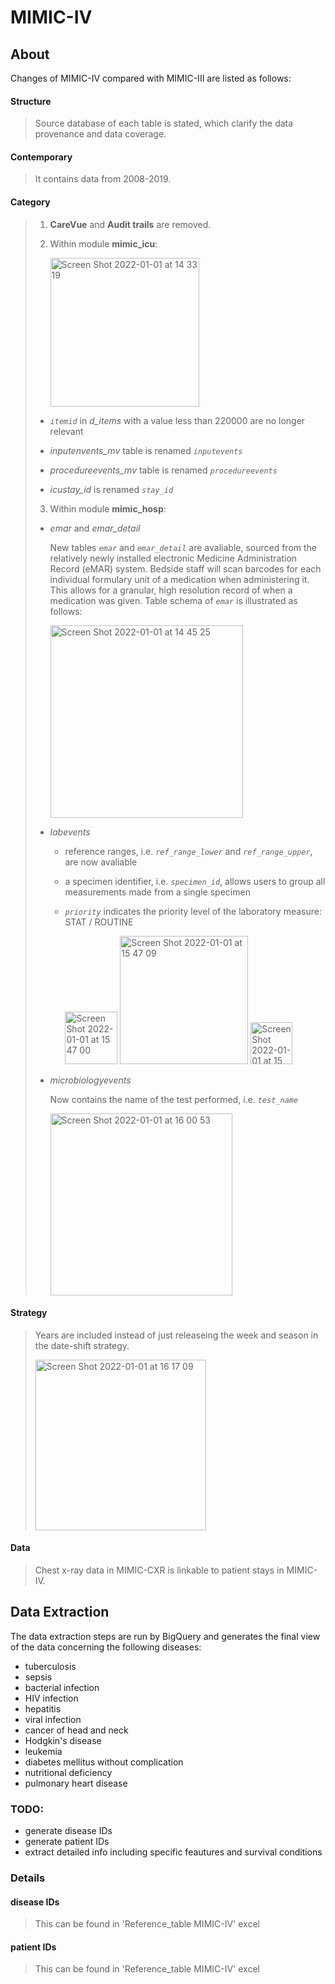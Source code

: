 # MIMIC-IV
## About
Changes of MIMIC-IV compared with MIMIC-III are listed as follows:

#### Structure
> Source database of each table is stated, which clarify the data provenance and data coverage.

#### Contemporary
> It contains data from 2008-2019.

#### Category
> 1. **CareVue** and **Audit trails** are removed. 
> 
> 2. Within module **mimic_icu**:
>
>    <img width="238" alt="Screen Shot 2022-01-01 at 14 33 19" src="https://user-images.githubusercontent.com/96931335/147845244-9ccef165-c850-41c0-afc9-2a7d097f2332.png">
>
>   * *`itemid`* in *d_items* with a value less than 220000 are no longer relevant
>
>   * *inputenvents_mv* table is renamed *`inputevents`*
> 
>   * *procedureevents_mv* table is renamed *`procedureevents`*
> 
>   * *icustay_id* is renamed *`stay_id`*
>
> 3. Within module **mimic_hosp**:
>
>   * *emar* and *emar_detail*
> 
>     New tables *`emar`* and *`emar_detail`* are avaliable, sourced from the relatively newly installed electronic Medicine Administration Record (eMAR) system.
>     Bedside staff will scan barcodes for each individual formulary unit of a medication when administering it. This allows for a granular, high resolution record
>     of when a medication was given. Table schema of *`emar`* is illustrated as follows:
>    
>       <img width="308" alt="Screen Shot 2022-01-01 at 14 45 25" src="https://user-images.githubusercontent.com/96931335/147845503-8ed8d44c-c8d1-4481-972f-44215c7cb276.png">
>
>    * *labevents*
>    
>      * reference ranges, i.e. *`ref_range_lower`* and *`ref_range_upper`*, are now avaliable
>     
>      * a specimen identifier, i.e. *`specimen_id`*, allows users to group all measurements made from a single specimen
>      
>      * *`priority`* indicates the priority level of the laboratory measure: STAT / ROUTINE
>      
>        <img width="84" alt="Screen Shot 2022-01-01 at 15 47 00" src="https://user-images.githubusercontent.com/96931335/147846391-a8ce78ea-506a-4d63-a3a9-c7d21984d7dd.png">
>        <img width="205" alt="Screen Shot 2022-01-01 at 15 47 09" src="https://user-images.githubusercontent.com/96931335/147846393-b5d8d266-00e0-48d8-900e-99490b9f4186.png">
>        <img width="67" alt="Screen Shot 2022-01-01 at 15 48 47" src="https://user-images.githubusercontent.com/96931335/147846417-0d8d6fe9-cf10-4b98-b759-393a5d69172f.png">
>
>    * *microbiologyevents*
> 
>      Now contains the name of the test performed, i.e. *`test_name`*
>     
>        <img width="291" alt="Screen Shot 2022-01-01 at 16 00 53" src="https://user-images.githubusercontent.com/96931335/147846569-198cae2d-7093-40e5-986f-32855025451e.png">



#### Strategy
> Years are included instead of just releaseing the week and season in the date-shift strategy.
> 
> <img width="273" alt="Screen Shot 2022-01-01 at 16 17 09" src="https://user-images.githubusercontent.com/96931335/147846784-a9f01423-7026-4bc5-904c-931651cb3ea5.png">

#### Data
> Chest x-ray data in MIMIC-CXR is linkable to patient stays in MIMIC-IV.


## Data Extraction
The data extraction steps are run by BigQuery and generates the final view of the data concerning the following diseases:
* tuberculosis
* sepsis
* bacterial infection
* HIV infection
* hepatitis
* viral infection
* cancer of head and neck
* Hodgkin's disease
* leukemia
* diabetes mellitus without complication
* nutritional deficiency
* pulmonary heart disease 

### TODO:
* generate disease IDs
* generate patient IDs
* extract detailed info including specific feautures and survival conditions

### Details
#### disease IDs
>This can be found in 'Reference_table MIMIC-IV' excel

#### patient IDs
>This can be found in 'Reference_table MIMIC-IV' excel
